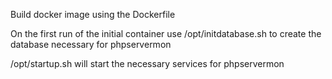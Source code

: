 Build docker image using the Dockerfile

On the first run of the initial container use /opt/initdatabase.sh to create the database necessary for phpservermon

/opt/startup.sh will start the necessary services for phpservermon

